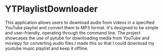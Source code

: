 # YTPlaylistDownloader
This application allows users to download audio from videos in a specified YouTube playlist and convert them to MP3 format. It's designed to be simple and user-friendly, operating through the command line. The project showcases the use of pytube for downloading media from YouTube and moviepy for converting audio files.I made this so that I could download my youtube music playlist and keep it offline.
